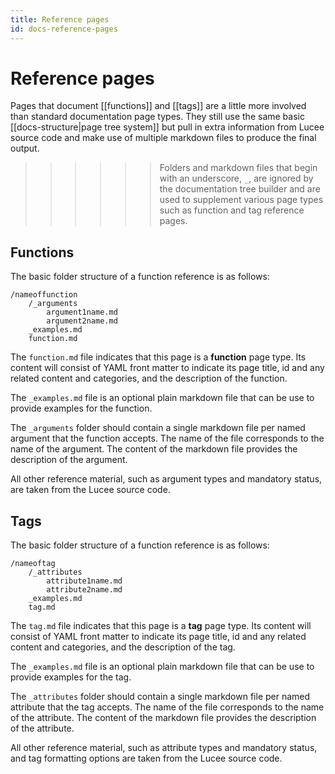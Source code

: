 ```yaml
---
title: Reference pages
id: docs-reference-pages
---
```


# Reference pages

Pages that document [[functions]] and [[tags]] are a little more involved than standard documentation page types. They still use the same basic [[docs-structure|page tree system]] but pull in extra information from Lucee source code and make use of multiple markdown files to produce the final output.

>>>>>> Folders and markdown files that begin with an underscore, `_`, are ignored by the documentation tree builder and are used to supplement various page types such as function and tag reference pages.

## Functions

The basic folder structure of a function reference is as follows:

```
/nameoffunction
    /_arguments
    	argument1name.md
    	argument2name.md
    _examples.md
    function.md
```

The `function.md` file indicates that this page is a **function** page type. Its content will consist of YAML front matter to indicate its page title, id and any related content and categories, and the description of the function.

The `_examples.md` file is an optional plain markdown file that can be use to provide examples for the function. 

The `_arguments` folder should contain a single markdown file per named argument that the function accepts. The name of the file corresponds to the name of the argument. The content of the markdown file provides the description of the argument.

All other reference material, such as argument types and mandatory status, are taken from the Lucee source code.

## Tags

The basic folder structure of a function reference is as follows:

```
/nameoftag
    /_attributes
    	attribute1name.md
    	attribute2name.md
    _examples.md
    tag.md
```

The `tag.md` file indicates that this page is a **tag** page type. Its content will consist of YAML front matter to indicate its page title, id and any related content and categories, and the description of the tag.

The `_examples.md` file is an optional plain markdown file that can be use to provide examples for the tag. 

The `_attributes` folder should contain a single markdown file per named attribute that the tag accepts. The name of the file corresponds to the name of the attribute. The content of the markdown file provides the description of the attribute.

All other reference material, such as attribute types and mandatory status, and tag formatting options are taken from the Lucee source code.